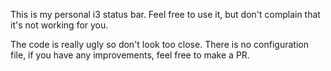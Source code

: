 This is my personal i3 status bar.
Feel free to use it, but don't complain that it's not working for you.

The code is really ugly so don't look too close.
There is no configuration file, if you have any improvements, feel free to make a PR.
